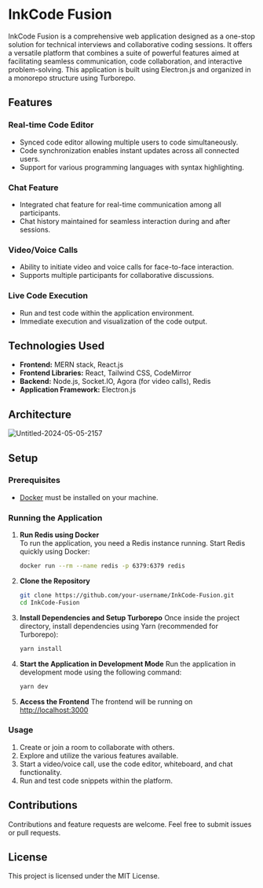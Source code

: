 # InkCode Fusion 

InkCode Fusion is a comprehensive web application designed as a one-stop solution for technical interviews and collaborative coding sessions. It offers a versatile platform that combines a suite of powerful features aimed at facilitating seamless communication, code collaboration, and interactive problem-solving. This application is built using Electron.js and organized in a monorepo structure using Turborepo.

## Features

### Real-time Code Editor

- Synced code editor allowing multiple users to code simultaneously.
- Code synchronization enables instant updates across all connected users.
- Support for various programming languages with syntax highlighting.

### Chat Feature

- Integrated chat feature for real-time communication among all participants.
- Chat history maintained for seamless interaction during and after sessions.

### Video/Voice Calls

- Ability to initiate video and voice calls for face-to-face interaction.
- Supports multiple participants for collaborative discussions.

### Live Code Execution

- Run and test code within the application environment.
- Immediate execution and visualization of the code output.

## Technologies Used

- **Frontend:** MERN stack, React.js
- **Frontend Libraries:** React, Tailwind CSS, CodeMirror
- **Backend:** Node.js, Socket.IO, Agora (for video calls), Redis
- **Application Framework:** Electron.js 

## Architecture

![Untitled-2024-05-05-2157](https://github.com/MadhavKrishanGoswami/InkCode-Fusion/assets/116915826/c5942d4b-c75b-4789-ab23-5bef7f9f596f)

## Setup

### Prerequisites

- [Docker](https://www.docker.com/get-started) must be installed on your machine.

### Running the Application

1. **Run Redis using Docker**  
   To run the application, you need a Redis instance running. Start Redis quickly using Docker:
   ```bash
   docker run --rm --name redis -p 6379:6379 redis
   ```

2. **Clone the Repository**
   ```bash
   git clone https://github.com/your-username/InkCode-Fusion.git
   cd InkCode-Fusion
   ```

3. **Install Dependencies and Setup Turborepo**
   Once inside the project directory, install dependencies using Yarn (recommended for Turborepo):
   ```bash
   yarn install
   ```

4. **Start the Application in Development Mode**
   Run the application in development mode using the following command:
   ```bash
   yarn dev
   ```
5. **Access the Frontend**
   The frontend will be running on [http://localhost:3000](http://localhost:3000)
   
### Usage

1. Create or join a room to collaborate with others.
2. Explore and utilize the various features available.
3. Start a video/voice call, use the code editor, whiteboard, and chat functionality.
4. Run and test code snippets within the platform.

## Contributions

Contributions and feature requests are welcome. Feel free to submit issues or pull requests.

## License

This project is licensed under the MIT License.
